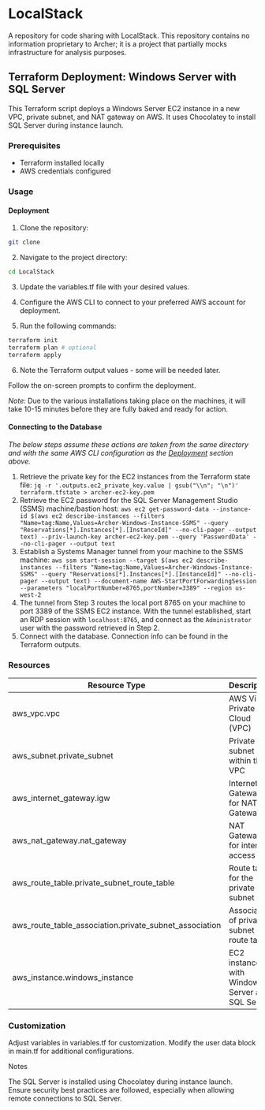 # LocalStack

A repository for code sharing with LocalStack. This repository contains no information proprietary to Archer; it is a project that partially mocks infrastructure for analysis purposes.

## Terraform Deployment: Windows Server with SQL Server

This Terraform script deploys a Windows Server EC2 instance in a new VPC, private subnet, and NAT gateway on AWS. It uses Chocolatey to install SQL Server during instance launch.

### Prerequisites

- Terraform installed locally
- AWS credentials configured

### Usage

#### Deployment

1. Clone the repository:

```bash
git clone 
```

2. Navigate to the project directory:

```bash
cd LocalStack
```

3. Update the variables.tf file with your desired values.

4. Configure the AWS CLI to connect to your preferred AWS account for deployment.

5. Run the following commands:

```bash
terraform init
terraform plan # optional
terraform apply
```

6. Note the Terraform output values - some will be needed later.

Follow the on-screen prompts to confirm the deployment.

_Note:_ Due to the various installations taking place on the machines, it will take 10-15 minutes before they are fully baked and ready for action.

#### Connecting to the Database

_The below steps assume these actions are taken from the same directory and with the same AWS CLI configuration as the [Deployment](#deployment) section above._

1. Retrieve the private key for the EC2 instances from the Terraform state file:
    `jq -r '.outputs.ec2_private_key.value | gsub("\\n"; "\n")' terraform.tfstate > archer-ec2-key.pem`
2. Retrieve the EC2 password for the SQL Server Management Studio (SSMS) machine/bastion host:
    `aws ec2 get-password-data --instance-id $(aws ec2 describe-instances --filters "Name=tag:Name,Values=Archer-Windows-Instance-SSMS" --query "Reservations[*].Instances[*].[InstanceId]" --no-cli-pager --output text) --priv-launch-key archer-ec2-key.pem --query 'PasswordData' --no-cli-pager --output text`
3. Establish a Systems Manager tunnel from your machine to the SSMS machine:
    `aws ssm start-session --target $(aws ec2 describe-instances --filters "Name=tag:Name,Values=Archer-Windows-Instance-SSMS" --query "Reservations[*].Instances[*].[InstanceId]" --no-cli-pager --output text) --document-name AWS-StartPortForwardingSession --parameters "localPortNumber=8765,portNumber=3389" --region us-west-2`
4. The tunnel from Step 3 routes the local port 8765 on your machine to port 3389 of the SSMS EC2 instance. With the tunnel established, start an RDP session with `localhost:8765`, and connect as the `Administrator` user with the password retrieved in Step 2.
5. Connect with the database. Connection info can be found in the Terraform outputs.

### Resources

| Resource Type                                          | Description                                     |
|--------------------------------------------------------|-------------------------------------------------|
| aws_vpc.vpc                                           | AWS Virtual Private Cloud (VPC)                 |
| aws_subnet.private_subnet                              | Private subnet within the VPC                   |
| aws_internet_gateway.igw                               | Internet Gateway for NAT Gateway                |
| aws_nat_gateway.nat_gateway                            | NAT Gateway for internet access                 |
| aws_route_table.private_subnet_route_table             | Route table for the private subnet              |
| aws_route_table_association.private_subnet_association | Association of private subnet with route table  |
| aws_instance.windows_instance                          | EC2 instance with Windows Server and SQL Server |

### Customization

Adjust variables in variables.tf for customization.
Modify the user data block in main.tf for additional configurations.

Notes

The SQL Server is installed using Chocolatey during instance launch.
Ensure security best practices are followed, especially when allowing remote connections to SQL Server.
